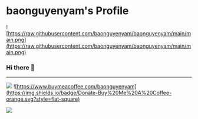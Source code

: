 # baonguyenyam's Profile

![https://raw.githubusercontent.com/baonguyenyam/baonguyenyam/main/main.png](https://raw.githubusercontent.com/baonguyenyam/baonguyenyam/main/main.png)

### Hi there 👋

*****

![](https://komarev.com/ghpvc/?username=baonguyenyam&color=blue) ![https://www.buymeacoffee.com/baonguyenyam](https://img.shields.io/badge/Donate-Buy%20Me%20A%20Coffee-orange.svg?style=flat-square)

![](https://github-readme-stats.vercel.app/api?username=baonguyenyam&show_icons=true&count_private=true&hide_border=true)

